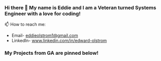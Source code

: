 ### Hi there 👋 My name is Eddie and I am a Veteran turned Systems Engineer with a love for coding!

📫 How to reach me: 
* Email- eddieolstrom1@gmail.com
* LinkedIn- www.linkedin.com/in/edward-olstrom

### My Projects from GA are pinned below!
<!--
**olstromej/olstromej** is a ✨ _special_ ✨ repository because its `README.md` (this file) appears on your GitHub profile.

Here are some ideas to get you started:

- 🔭 I’m currently working on ...
- 🌱 I’m currently learning ...
- 👯 I’m looking to collaborate on ...
- 🤔 I’m looking for help with ...
- 💬 Ask me about ...
- 📫 How to reach me: ...
- 😄 Pronouns: ...
- ⚡ Fun fact: ...
-->
